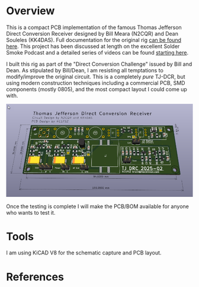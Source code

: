 Overview
========

This is a compact PCB implementation of the famous Thomas Jefferson Direct Conversion Receiver
designed by Bill Meara (N2CQR) and Dean Souleles (KK4DAS). Full documentation for the 
original rig [can be found here](https://hackaday.io/project/190327-high-schoolers-build-a-radio-receiver). This project has been discussed at length
on the excellent Solder Smoke Podcast and a detailed series of videos can be found
[starting here](https://www.youtube.com/watch?v=rLjxU2rMeXw).

I built this rig as part of the "Direct Conversion Challenge" issued by Bill and Dean. As
stipulated by Bill/Dean, I am resisting all temptations to modify/improve the original 
circuit. This is a completely *pure* TJ-DCR, but using modern construction techniques 
including a commercial PCB, SMD components (mostly 0805), and the most compact layout
I could come up with.

![System Picture](docs/pcb-1.png)

Once the testing is complete I will make the PCB/BOM available for anyone who wants
to test it.

Tools
=====

I am using KiCAD V8 for the schematic capture and PCB layout.

References
==========






